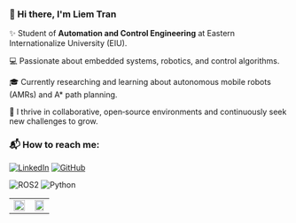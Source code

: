 ### 👋 Hi there, I'm Liem Tran

✨ Student of **Automation and Control Engineering** at Eastern Internationalize University (EIU).

💻 Passionate about embedded systems, robotics, and control algorithms.

🎓 Currently researching and learning about autonomous mobile robots (AMRs) and A* path planning.

🤝 I thrive in collaborative, open‑source environments and continuously seek new challenges to grow.

### 📬 How to reach me:

[![LinkedIn](https://img.shields.io/badge/LinkedIn-blue?logo=linkedin)](https://www.linkedin.com/in/liem-tran-293230374/)
[![GitHub](https://img.shields.io/badge/GitHub-000?logo=github)](https://github.com/LiemTran144)


![ROS2](https://img.shields.io/badge/ROS-22314E?style=for-the-badge&logo=ros&logoColor=white)
![Python](https://img.shields.io/badge/Python-3776AB?style=for-the-badge&logo=python&logoColor=white)


<table>
  <tr>
    <td align="center" width="50%">
      <img src="https://github-readme-stats.vercel.app/api/top-langs/?username=LiemTran144&layout=compact&langs_count=8&theme=default" width="100%" />
    </td>
    <td align="center" width="50%">
      <img src="https://github-readme-stats.vercel.app/api?username=LiemTran144&show_icons=true&theme=default&count_private=true" width="90%"/>
    </td>
  </tr>
</table>
